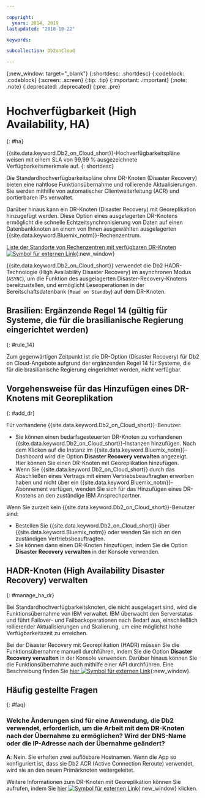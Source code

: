 ```yaml
---

copyright:
  years: 2014, 2019
lastupdated: "2018-10-22"

keywords: 

subcollection: Db2onCloud

---
```


<!-- Attribute definitions --> 
{:new_window: target="_blank"}
{:shortdesc: .shortdesc}
{:codeblock: .codeblock}
{:screen: .screen}
{:tip: .tip}
{:important: .important}
{:note: .note}
{:deprecated: .deprecated}
{:pre: .pre}

# Hochverfügbarkeit (High Availability, HA)
{: #ha}

{{site.data.keyword.Db2_on_Cloud_short}}-Hochverfügbarkeitspläne weisen mit einem SLA von 99,99 % ausgezeichnete Verfügbarkeitsmerkmale auf. 
{: shortdesc}

Die Standardhochverfügbarkeitspläne ohne DR-Knoten (Disaster Recovery) bieten eine nahtlose Funktionsübernahme und rollierende Aktualisierungen. Sie werden mithilfe von automatischer Clientweiterleitung (ACR) und portierbaren IPs verwaltet.

Darüber hinaus kann ein DR-Knoten (Disaster Recovery) mit Georeplikation hinzugefügt werden. Diese Option eines ausgelagerten DR-Knotens ermöglicht die schnelle Echtzeitsynchronisierung von Daten auf einen Datenbankknoten an einem von Ihnen ausgewählten ausgelagerten {{site.data.keyword.Bluemix_notm}}-Rechenzentrum. 

[Liste der Standorte von Rechenzentren mit verfügbaren DR-Knoten ![Symbol für externen Link](../../icons/launch-glyph.svg "Symbol für externen Link")](https://developer.ibm.com/answers/questions/366888/what-locations-cities-or-countries-is-dashdb-avail.html){:new_window}

{{site.data.keyword.Db2_on_Cloud_short}} verwendet die Db2 HADR-Technologie (High Availability Disaster Recovery) im asynchronen Modus (`ASYNC`), um die Funktion des ausgelagerten Disaster-Recovery-Knotens bereitzustellen, und ermöglicht Leseoperationen in der Bereitschaftsdatenbank (`Read on Standby`) auf dem DR-Knoten.

## **Brasilien: Ergänzende Regel 14** (gültig für Systeme, die für die brasilianische Regierung eingerichtet werden)
{: #rule_14}

Zum gegenwärtigen Zeitpunkt ist die DR-Option (Disaster Recovery) für Db2 on Cloud-Angebote aufgrund der ergänzenden Regel 14 für Systeme, die für die brasilianische Regierung eingerichtet werden, nicht verfügbar.

## Vorgehensweise für das Hinzufügen eines DR-Knotens mit Georeplikation
{: #add_dr}

Für vorhandene {{site.data.keyword.Db2_on_Cloud_short}}-Benutzer:
 * Sie können einen bedarfsgesteuerten DR-Knoten zu vorhandenen {{site.data.keyword.Db2_on_Cloud_short}}-Instanzen hinzufügen. Nach dem Klicken auf die Instanz im {{site.data.keyword.Bluemix_notm}}-Dashboard wird die Option **Disaster Recovery verwalten** angezeigt. Hier können Sie einen DR-Knoten mit Georeplikation hinzufügen.
 * Wenn Sie {{site.data.keyword.Db2_on_Cloud_short}} durch das Abschließen eines Vertrags mit einem Vertriebsbeauftragten erworben haben und nicht über ein {{site.data.keyword.Bluemix_notm}}-Abonnement verfügen, wenden Sie sich für das Hinzufügen eines DR-Knotens an den zuständige IBM Ansprechpartner.

Wenn Sie zurzeit kein {{site.data.keyword.Db2_on_Cloud_short}}-Benutzer sind:
 * Bestellen Sie {{site.data.keyword.Db2_on_Cloud_short}} über {{site.data.keyword.Bluemix_notm}} oder wenden Sie sich an den zuständigen Vertriebsbeauftragten.
 * Sie können dann einen DR-Knoten hinzufügen, indem Sie die Option **Disaster Recovery verwalten** in der Konsole verwenden.
<!--- Through the web console, you can also add a disaster recovery (DR) node located in a datacenter of your choice. -->

## HADR-Knoten (High Availability Disaster Recovery) verwalten
{: #manage_ha_dr}

Bei Standardhochverfügbarkeitsknoten, die nicht ausgelagert sind, wird die Funktionsübernahme von IBM verwaltet. IBM überwacht den Serverstatus und führt Failover- und Failbackoperationen nach Bedarf aus, einschließlich rollierender Aktualisierungen und Skalierung, um eine möglichst hohe Verfügbarkeitszeit zu erreichen.

Bei der Disaster Recovery mit Georeplikation (HADR) müssen Sie die Funktionsübernahme manuell durchführen, indem Sie die Option **Disaster Recovery verwalten** in der Konsole verwenden. Darüber hinaus können Sie die Funktionsübernahme auch mithilfe einer API durchführen. Eine Beschreibung finden Sie [hier ![Symbol für externen Link](../../icons/launch-glyph.svg "Symbol für externen Link")](https://developer.ibm.com/answers/questions/457901/where-can-i-find-api-documentation-for-db2-on-clou.html){:new_window}.

## Häufig gestellte Fragen
{: #faq}

### Welche Änderungen sind für eine Anwendung, die Db2 verwendet, erforderlich, um die Arbeit mit dem DR-Knoten nach der Übernahme zu ermöglichen? Wird der DNS-Name oder die IP-Adresse nach der Übernahme geändert?

**A**: Nein. Sie erhalten zwei auflösbare Hostnamen. Wenn die App so konfiguriert ist, dass sie Db2 ACR (Active Connection Reroute) verwendet, wird sie an den neuen Primärknoten weitergeleitet.

Weitere Informationen zum DR-Knoten mit Georeplikation können Sie aufrufen, indem Sie [hier ![Symbol für externen Link](../../icons/launch-glyph.svg "Symbol für externen Link")](https://developer.ibm.com/answers/questions/458385/frequently-asked-questions-for-db2-on-cloud-hadr-g.html){:new_window} klicken.
